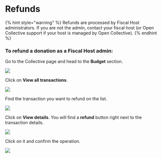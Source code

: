 # Refunds

{% hint style="warning" %}
Refunds are processed by Fiscal Host administrators. If you are not the admin, contact your fiscal host \(or Open Collective support if your host is managed by Open Collective\).
{% endhint %}

### **To refund a donation as a Fiscal Host admin:**

Go to the Collective page and head to the **Budget** section.

![](../.gitbook/assets/fiscal-hosts-refunds_budget-section_2019-11-25.png)

Click on **View all transactions**.

![](../.gitbook/assets/fiscal-hosts_refunds_view-all-transactions_2019-11-25.png)

Find the transaction you want to refund on the list.

![](../.gitbook/assets/fiscal-hosts_refunds_all-transactions_2019-11-25.png)

Click on **View details**. You will find a **refund** button right next to the transaction details.

![](../.gitbook/assets/fiscal-hosts_refunds_view-details_2019-11-25.gif)

Click on it and confirm the operation.

![](../.gitbook/assets/fiscal-hosts_refunds_view-details_confirm_2019-11-25.gif)

